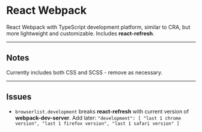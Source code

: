 # React Webpack

React Webpack with TypeScript development platform, similar to CRA, but more lightweight and customizable. Includes **react-refresh**.

---

## Notes

Currently includes both CSS and SCSS - remove as necessary.

---

## Issues

- `browserlist.development` breaks **react-refresh** with current version of **webpack-dev-server**. Add later: `"development": [ "last 1 chrome version", "last 1 firefox version", "last 1 safari version" ]`